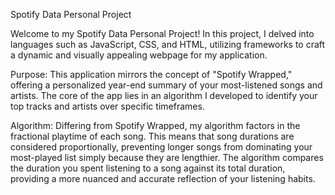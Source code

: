 Spotify Data Personal Project

Welcome to my Spotify Data Personal Project! In this project, I delved into languages such as JavaScript, CSS, and HTML, utilizing frameworks to craft a dynamic and visually appealing webpage for my application.

Purpose:
This application mirrors the concept of "Spotify Wrapped," offering a personalized year-end summary of your most-listened songs and artists. The core of the app lies in an algorithm I developed to identify your top tracks and artists over specific timeframes.

Algorithm:
Differing from Spotify Wrapped, my algorithm factors in the fractional playtime of each song. This means that song durations are considered proportionally, preventing longer songs from dominating your most-played list simply because they are lengthier. The algorithm compares the duration you spent listening to a song against its total duration, providing a more nuanced and accurate reflection of your listening habits.





 
